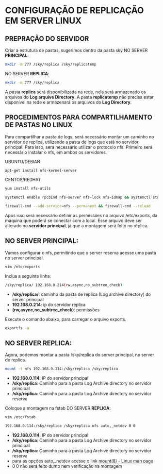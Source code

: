 # CONFIGURAÇÃO DE REPLICAÇÃO EM SERVER LINUX

## PREPRAÇÃO DO SERVIDOR

Criar a estrutura de pastas, sugerimos dentro da pasta sky
NO SERVER **PRINCIPAL**:
```bash
mkdir -m 777 /sky/replica /sky/replicatemp
```
NO SERVER **REPLICA**:
```bash
mkdir -m 777 /sky/replica
```
A pasta **replica** será disponibilizada na rede, nela será armazenado os arquivos do **Log arquive Directory**.
A pasta **replicatemp** não precisa estar disponível na rede e armazenará os arquivos do **Log Directory**.


## PROCEDIMENTOS PARA COMPARTILHAMENTO DE PASTAS NO LINUX
Para compartilhar a pasta de logs, será necessário montar um caminho no servidor de replica, utilizando a pasta de logs que está no servidor principal.
Para isso, será necessário utilizar o protocolo nfs.
Primeiro será necessário instalar o nfs, em ambos os servidores.

UBUNTU/DEBIAN
```bash
apt-get install nfs-kernel-server
```
CENTOS/REDHAT
```bash
yum install nfs-utils
```
```bash
systemctl enable rpcbind nfs-server nfs-lock nfs-idmap && systemctl start rpcbind nfs-server nfs-lock nfs-idmap
```
```bash
firewall-cmd --add-service=nfs --permanent && firewall-cmd --reload
```

Após isso será necessário definir as permissões no arquivo /etc/exports, da máquina que poderá se conectar com a local. Esse arquivo deve ser
alterado no **servidor principal**, já que a montagem será feito no réplica.

## NO SERVER **PRINCIPAL**:
Vamos configurar o nfs, permitindo que o server reserva acesse uma pasta no server principal.

```bash
vim /etc/exports
```

Inclua a seguinte linha:
```bash
/sky/replica/ 192.168.0.214(rw,async,no_subtree_check)
```
- **/sky/replica/**: caminho da pasta de réplica (Log archive directory) do server principal
- **192.168.0.214**: ip do servidor réplica
- **(rw,async,no_subtree_check)**: permissões

Execute o comando abaixo, para carregar o arquivo exports.
```bash
exportfs -a
```

## NO SERVER **REPLICA**:

Agora, podemos montar a pasta /sky/replica do server principal, no server de replica.
```bash
mount -t nfs 192.168.0.114:/sky/replica /sky/replica
```
- **192.168.0.114**: IP do servidor principal
- **/sky/replica**: Caminho para a pasta Log Archive directory no servidor principal
- **/sky/replica**: Caminho para a pasta Log Archive directory no servidor reserva

Coloque a montagem na fstab DO SERVER **REPLICA**:
```bash
vim /etc/fstab
```

```bash
192.168.0.114:/sky/replica /sky/replica nfs auto,_netdev 0 0
```
- **192.168.0.114**: IP do servidor principal
- **/sky/replica**: Caminho para a pasta Log Archive directory no servidor principal
- **/sky/replica**: Caminho para a pasta Log Archive directory no servidor reserva
- para as opções auto,\_netdev acesse o link [mount(8) - Linux man page](https://linux.die.net/man/8/mount)
- 0 0 não será feito dump nem verificação na montagem

```bash
```
